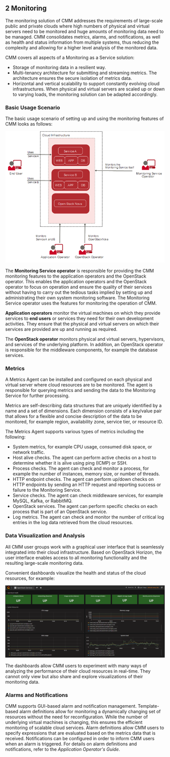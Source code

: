 ## 2 Monitoring

The monitoring solution of CMM addresses the requirements of large-scale public and private
clouds where high numbers of physical and virtual servers need to be monitored and huge
amounts of monitoring data need to be managed. CMM consolidates metrics, alarms, and
notifications, as well as health and status information from multiple systems, thus reducing the
complexity and allowing for a higher level analysis of the monitored data.

CMM covers all aspects of a Monitoring as a Service solution:

- Storage of monitoring data in a resilient way.
- Multi-tenancy architecture for submitting and streaming metrics. The architecture ensures the
  secure isolation of metrics data.
- Horizontal and vertical scalability to support constantly evolving cloud infrastructures. When
  physical and virtual servers are scaled up or down to varying loads, the monitoring solution can
  be adapted accordingly.


### Basic Usage Scenario

The basic usage scenario of setting up and using the monitoring features of CMM looks as
follows:

![Basic Usage Scenario](./images/basic-usage-scenario_01.png)

The **Monitoring Service operator** is responsible for providing the CMM monitoring features to the
application operators and the OpenStack operator. This enables the application operators and the
OpenStack operator to focus on operation and ensure the quality of their services without having
to carry out the tedious tasks implied by setting up and administrating their own system monitoring
software. The Monitoring Service operator uses the features for monitoring the operation
of CMM.

**Application operators** monitor the virtual machines on which they provide services to **end users**
or services they need for their own development activities. They ensure that the physical and
virtual servers on which their services are provided are up and running as required.

The **OpenStack operator** monitors physical and virtual servers, hypervisors, and services of the
underlying platform. In addition, an OpenStack operator is responsible for the middleware components, 
for example the database services.


### Metrics

A Metrics Agent can be installed and configured on each physical and virtual server where cloud
resources are to be monitored. The agent is responsible for querying metrics and sending the data
to the Monitoring Service for further processing.

Metrics are self-describing data structures that are uniquely identified by a name and a set of
dimensions. Each dimension consists of a key/value pair that allows for a flexible and concise
description of the data to be monitored, for example region, availability zone, service tier, or
resource ID.

The Metrics Agent supports various types of metrics including the following:

- System metrics, for example CPU usage, consumed disk space, or network traffic.
- Host alive checks. The agent can perform active checks on a host to determine whether it is
  alive using ping (ICMP) or SSH.
- Process checks. The agent can check and monitor a process, for example the number of
  instances, memory size, or number of threads.
- HTTP endpoint checks. The agent can perform up/down checks on HTTP endpoints by
  sending an HTTP request and reporting success or failure to the Monitoring Service.
- Service checks. The agent can check middleware services, for example MySQL, Kafka, or
  RabbitMQ.
- OpenStack services. The agent can perform specific checks on each process that is part of an
  OpenStack service.
- Log metrics. The agent can check and monitor the number of critical log entries in the log data
  retrieved from the cloud resources.

### Data Visualization and Analysis

All CMM user groups work with a graphical user interface that is seamlessly integrated into their
cloud infrastructure. Based on OpenStack Horizon, the user interface enables access to all
monitoring functionality and the resulting large-scale monitoring data.

Convenient dashboards visualize the health and status of the cloud resources, for example:

![Data Visualization and Analysis](./images/data-visualization-and-analysis_01.png)

The dashboards allow CMM users to experiment with many ways of analyzing the performance of
their cloud resources in real-time. They cannot only view but also share and explore visualizations
of their monitoring data.


### Alarms and Notifications

CMM supports GUI-based alarm and notification management. Template-based alarm definitions
allow for monitoring a dynamically changing set of resources without the need for reconfiguration.
While the number of underlying virtual machines is changing, this ensures the efficient monitoring
of scalable cloud services. Alarm definitions allow CMM users to specify expressions that are
evaluated based on the metrics data that is received. Notifications can be configured in order to inform 
CMM users when an alarm is triggered. For details on alarm definitions and notifications, refer to 
the _Application Operator's Guide_.

